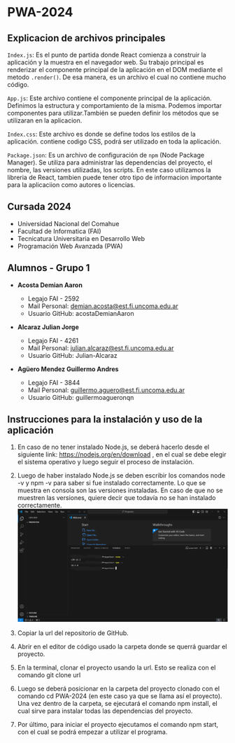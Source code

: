 # PWA-2024
## Explicacion de archivos principales
 
`Index.js`:
  Es el punto de partida donde React comienza a construir la aplicación y la muestra en el navegador web. Su trabajo principal es renderizar el componente principal de la aplicación en el DOM mediante el metodo `.render()`. De esa manera, es un archivo el cual no contiene mucho código. 

`App.js`:
  Este archivo contiene el componente principal de la aplicación. Definimos la estructura y comportamiento de la misma. Podemos importar componentes para utilizar.También se pueden definir los métodos que se utilizaran en la aplicacion.

`Index.css`:
  Este archivo es donde se define todos los estilos de la aplicación. contiene codigo CSS, podrá ser utilizado en toda la aplicación.

`Package.json`:
  Es un archivo de configuración de `npm` (Node Package Manager). Se utiliza para administrar las dependencias del proyecto, el nombre, las versiones utilizadas, los scripts. En este caso utilizamos la libreria de React, tambien puede tener otro tipo de informacion importante para la aplicaciion como autores o licencias.


## Cursada 2024

- Universidad Nacional del Comahue
- Facultad de Informatica (FAI)
- Tecnicatura Universitaria en Desarrollo Web
- Programación Web Avanzada (PWA)

## Alumnos - Grupo 1

- **Acosta Demian Aaron**

  - Legajo FAI - 2592
  - Mail Personal: demian.acosta@est.fi.uncoma.edu.ar
  - Usuario GitHub: acostaDemianAaron

- **Alcaraz Julian Jorge**

  - Legajo FAI - 4261
  - Mail Personal: julian.alcaraz@est.fi.uncoma.edu.ar
  - Usuario GitHub: Julian-Alcaraz

- **Agüero Mendez Guillermo Andres**

  - Legajo FAI - 3844
  - Mail Personal: guillermo.aguero@est.fi.uncoma.edu.ar
  - Usuario GitHub: guillermoagueronqn

## Instrucciones para la instalación y uso de la aplicación

 1. En caso de no tener instalado Node.js, se deberá hacerlo desde el siguiente link: https://nodejs.org/en/download , en el cual
se debe elegir el sistema operativo y luego seguir el proceso de instalación.

 2. Luego de haber instalado Node.js se deben escribir los comandos node -v y npm -v para saber si fue instalado correctamente. Lo que
se muestra en consola son las versiones instaladas. En caso de que no se muestren las versiones, quiere decir que todavía no se han
instalado correctamente.
![Paso 2](./img/paso2.png)

 3. Copiar la url del repositorio de GitHub.

 4. Abrir en el editor de código usado la carpeta donde se querrá guardar el proyecto.

 5. En la terminal, clonar el proyecto usando la url. Esto se realiza con el comando git clone url

 6. Luego se deberá posicionar en la carpeta del proyecto clonado con el comando cd PWA-2024 (en este caso ya que se llama así el proyecto). Una vez dentro de la carpeta, se ejecutará el comando npm install, el cual sirve para instalar todas las dependencias del proyecto.

 7. Por último, para iniciar el proyecto ejecutamos el comando npm start, con el cual se podrá empezar a utilizar el programa.